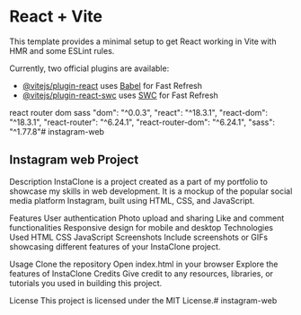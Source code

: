 # React + Vite

This template provides a minimal setup to get React working in Vite with HMR and some ESLint rules.

Currently, two official plugins are available:

- [@vitejs/plugin-react](https://github.com/vitejs/vite-plugin-react/blob/main/packages/plugin-react/README.md) uses [Babel](https://babeljs.io/) for Fast Refresh
- [@vitejs/plugin-react-swc](https://github.com/vitejs/vite-plugin-react-swc) uses [SWC](https://swc.rs/) for Fast Refresh

react router dom sass "dom": "^0.0.3", "react": "^18.3.1", "react-dom": "^18.3.1", "react-router": "^6.24.1", "react-router-dom": "^6.24.1", "sass": "^1.77.8"# instagram-web



## Instagram web Project
Description InstaClone is a project created as a part of my portfolio to showcase my skills in web development. It is a mockup of the popular social media platform Instagram, built using HTML, CSS, and JavaScript.

Features User authentication Photo upload and sharing Like and comment functionalities Responsive design for mobile and desktop Technologies Used HTML CSS JavaScript Screenshots Include screenshots or GIFs showcasing different features of your InstaClone project.

Usage Clone the repository Open index.html in your browser Explore the features of InstaClone Credits Give credit to any resources, libraries, or tutorials you used in building this project.

License This project is licensed under the MIT License.# instagram-web
